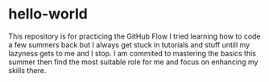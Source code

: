 # hello-world
This repository is for practicing the GitHub Flow
I tried learning how to code a few summers back but I always get stuck in tutorials and stuff untill my lazyness gets to me and I stop. I am commited to mastering the basics this summer then find the most suitable role for me and focus on enhancing my skills there.
